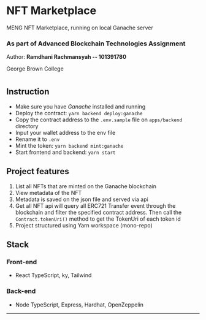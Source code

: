 # NFT Marketplace

MENG NFT Marketplace, running on local Ganache server

### As part of Advanced Blockchain Technologies Assignment

Author: **Ramdhani Rachmansyah -- 101391780**

George Brown College

#

## Instruction

- Make sure you have _Ganache_ installed and running
- Deploy the contract: `yarn backend deploy:ganache`
- Copy the contract address to the `.env.sample` file on `apps/backend` directory
- Input your wallet address to the env file
- Rename it to `.env`
- Mint the token: `yarn backend mint:ganache`
- Start frontend and backend: `yarn start`

## Project features

1. List all NFTs that are minted on the Ganache blockchain
2. View metadata of the NFT
3. Metadata is saved on the json file and served via api
4. Get all NFT api will query all ERC721 Transfer event through the blockchain and filter the specified contract address. Then call the `Contract.tokenUri()` method to get the TokenUri of each token id
5. Project structured using Yarn workspace (mono-repo)

## Stack

### Front-end

- React TypeScript, ky, Tailwind

### Back-end

- Node TypeScript, Express, Hardhat, OpenZeppelin

---
